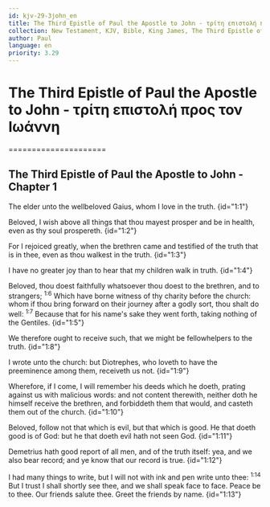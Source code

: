 ```yaml
---
id: kjv-29-3john_en
title: The Third Epistle of Paul the Apostle to John - τρίτη επιστολή προς τον Ιωάννη
collection: New Testament, KJV, Bible, King James, The Third Epistle of Paul the Apostle to John 
author: Paul
language: en
priority: 3.29
---
```


# The Third Epistle of Paul the Apostle to John - τρίτη επιστολή προς τον Ιωάννη

=====================

## The Third Epistle of Paul the Apostle to John - Chapter 1   

The elder unto the wellbeloved Gaius, whom I love in the truth.  {id="1:1"}

Beloved, I wish above all things that thou mayest prosper and be in health, even as thy soul prospereth.  {id="1:2"}

For I rejoiced greatly, when the brethren came and testified of the truth that is in thee, even as thou walkest in the truth.  {id="1:3"}

I have no greater joy than to hear that my children walk in truth.  {id="1:4"}

Beloved, thou doest faithfully whatsoever thou doest to the brethren, and to strangers; <sup>1:6</sup> Which have borne witness of thy charity before the church: whom if thou bring forward on their journey after a godly sort, thou shalt do well: <sup>1:7</sup> Because that for his name's sake they went forth, taking nothing of the Gentiles.  {id="1:5"}

We therefore ought to receive such, that we might be fellowhelpers to the truth.  {id="1:8"}

I wrote unto the church: but Diotrephes, who loveth to have the preeminence among them, receiveth us not.  {id="1:9"}

Wherefore, if I come, I will remember his deeds which he doeth, prating against us with malicious words: and not content therewith, neither doth he himself receive the brethren, and forbiddeth them that would, and casteth them out of the church.  {id="1:10"}

Beloved, follow not that which is evil, but that which is good. He that doeth good is of God: but he that doeth evil hath not seen God.  {id="1:11"}

Demetrius hath good report of all men, and of the truth itself: yea, and we also bear record; and ye know that our record is true.  {id="1:12"}

I had many things to write, but I will not with ink and pen write unto thee: <sup>1:14</sup> But I trust I shall shortly see thee, and we shall speak face to face. Peace be to thee. Our friends salute thee. Greet the friends by name.  {id="1:13"}

